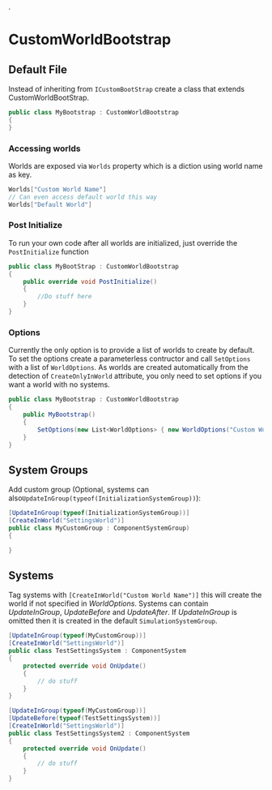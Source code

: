 ﻿﻿﻿﻿﻿﻿﻿.# CustomWorldBootstrap## Default FileInstead of inheriting from `ICustomBootStrap` create a class that extends CustomWorldBootStrap.```csharppublic class MyBootstrap : CustomWorldBootstrap{}```### Accessing worldsWorlds are exposed via `Worlds` property which is a diction using world name as key.```csharpWorlds["Custom World Name"]// Can even access default world this wayWorlds["Default World"]```### Post InitializeTo run your own code after all worlds are initialized, just override the `PostInitialize` function```csharppublic class MyBootStrap : CustomWorldBootstrap{    public override void PostInitialize()     {        //Do stuff here    }}```### OptionsCurrently the only option is to provide a list of worlds to create by default. To set the options create a parameterless contructor and call `SetOptions` with a list of `WorldOptions`.As worlds are created automatically from the detection of `CreateOnlyInWorld` attribute, you only need to set options if you want a world with no systems.```csharppublic class MyBootstrap : CustomWorldBootstrap{    public MyBootstrap()    {        SetOptions(new List<WorldOptions> { new WorldOptions("Custom World Name") });    }}```## System GroupsAdd custom group (Optional, systems can also`UpdateInGroup(typeof(InitializationSystemGroup))`):```csharp[UpdateInGroup(typeof(InitializationSystemGroup))][CreateInWorld("SettingsWorld")]public class MyCustomGroup : ComponentSystemGroup){}```## SystemsTag systems with `[CreateInWorld("Custom World Name")]` this will create the world if not specified in *WorldOptions*.Systems can contain *UpdateInGroup*, *UpdateBefore* and *UpdateAfter*.If *UpdateInGroup* is omitted then it is created in the default `SimulationSystemGroup`.```csharp[UpdateInGroup(typeof(MyCustomGroup))][CreateInWorld("SettingsWorld")]public class TestSettingsSystem : ComponentSystem{    protected override void OnUpdate()    {        // do stuff    }}[UpdateInGroup(typeof(MyCustomGroup))][UpdateBefore(typeof(TestSettingsSystem))][CreateInWorld("SettingsWorld")]public class TestSettingsSystem2 : ComponentSystem{    protected override void OnUpdate()    {        // do stuff    }}```